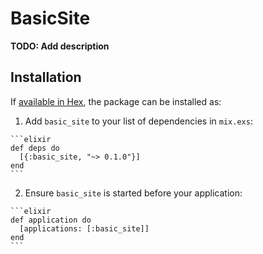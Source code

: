 # BasicSite

**TODO: Add description**

## Installation

If [available in Hex](https://hex.pm/docs/publish), the package can be installed as:

  1. Add `basic_site` to your list of dependencies in `mix.exs`:

    ```elixir
    def deps do
      [{:basic_site, "~> 0.1.0"}]
    end
    ```

  2. Ensure `basic_site` is started before your application:

    ```elixir
    def application do
      [applications: [:basic_site]]
    end
    ```

